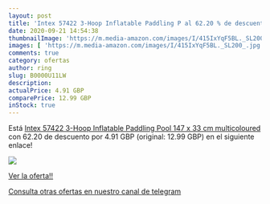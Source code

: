 ```yaml
---
layout: post
title: 'Intex 57422 3-Hoop Inflatable Paddling P al 62.20 % de descuento'
date: 2020-09-21 14:54:38
thumbnailImage: 'https://m.media-amazon.com/images/I/415IxYqF5BL._SL200_.jpg'
images: [ 'https://m.media-amazon.com/images/I/415IxYqF5BL._SL200_.jpg' ]
comments: true
category: ofertas
author: ring
slug: B0000U11LW
description:
actualPrice: 4.91 GBP
comparePrice: 12.99 GBP
inStock: true
---
```


Está [Intex 57422 3-Hoop Inflatable Paddling Pool 147 x 33 cm multicoloured](https://www.amazon.com/dp/B0000U11LW/?tag=redken08-20) con 62.20 de descuento por 4.91 GBP (original: 12.99 GBP) en el siguiente enlace!

[![](https://m.media-amazon.com/images/I/415IxYqF5BL._SL200_.jpg)](https://www.amazon.com/dp/B0000U11LW/?tag=redken08-20)

[Ver la oferta!!](https://www.amazon.com/dp/B0000U11LW/?tag=redken08-20)

[Consulta otras ofertas en nuestro canal de telegram](https://t.me/s/ofertas25)
